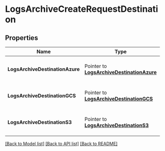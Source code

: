 # LogsArchiveCreateRequestDestination

## Properties

Name | Type | Description | Notes
---- | ---- | ----------- | ------
**LogsArchiveDestinationAzure** | Pointer to [**LogsArchiveDestinationAzure**](LogsArchiveDestinationAzure.md) | A pointer to the appropriate element. |
**LogsArchiveDestinationGCS** | Pointer to [**LogsArchiveDestinationGCS**](LogsArchiveDestinationGCS.md) | A pointer to the appropriate element. |
**LogsArchiveDestinationS3** | Pointer to [**LogsArchiveDestinationS3**](LogsArchiveDestinationS3.md) | A pointer to the appropriate element. |


[[Back to Model list]](../README.md#documentation-for-models) [[Back to API list]](../README.md#documentation-for-api-endpoints) [[Back to README]](../README.md)


